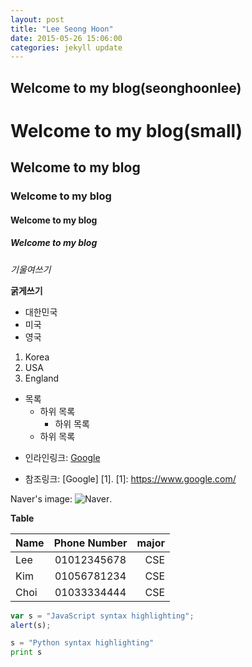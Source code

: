 ```yaml
---
layout: post
title: "Lee Seong Hoon"
date: 2015-05-26 15:06:00
categories: jekyll update
---
```


Welcome to my blog(seonghoonlee)
-------------------------------------

Welcome to my blog(small)
===============



## Welcome to my blog

### Welcome to my blog

#### Welcome to my blog

##### Welcome to my blog


*기울여쓰기*

**굵게쓰기**


* 대한민국
* 미국
* 영국


1.  Korea
2.  USA
3.  England


- 목록
    -  하위 목록
       * 하위 목록
    -  하위 목록




* 인라인링크: [Google](https://www.google.com/)


* 참조링크: [Google] [1].
[1]: https://www.google.com/


Naver's image:
![Naver](http://img.naver.net/static/www/u/2013/0731/nmms_224940510.gif).


**Table**

| Name | Phone Number | major |
| ---- |:------------:| -----:|
| Lee  | 01012345678  |  CSE  |
| Kim  | 01056781234  |  CSE  |
| Choi | 01033334444  |  CSE  |

```javaScript
var s = "JavaScript syntax highlighting";
alert(s);
```

```python
s = "Python syntax highlighting"
print s
```

